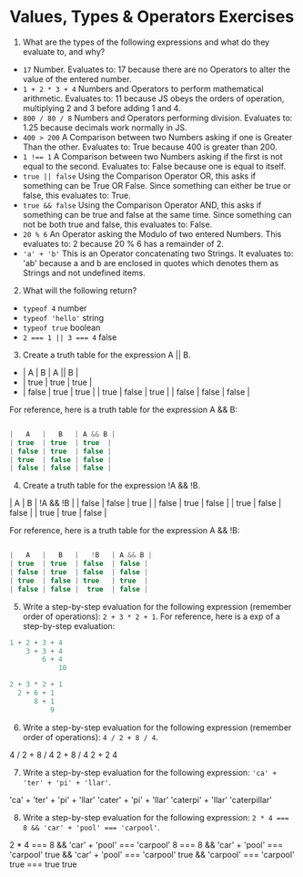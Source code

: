 # Values, Types & Operators Exercises

1. What are the types of the following expressions and what do they evaluate to, and why?
* `17`  Number. Evaluates to: 17 because there are no Operators to alter the value of the entered number.
* `1 + 2 * 3 + 4`  Numbers and Operators to perform mathematical arithmetic. Evaluates to: 11 because JS obeys the orders of operation, multiplying 2 and 3 before adding 1 and 4.
* `800 / 80 / 8`  Numbers and Operators performing division. Evaluates to: 1.25 because decimals work normally in JS.
* `400 > 200`  A Comparison between two Numbers asking if one is Greater Than the other. Evaluates to: True because 400 is greater than 200.
* `1 !== 1`  A Comparison between two Numbers asking if the first is not equal to the second. Evaluates to: False because one is equal to itself.
* `true || false`  Using the Comparison Operator OR, this asks if something can be True OR False. Since something can either be true or false, this evaluates to: True.
* `true && false`  Using the Comparison Operator AND, this asks if something can be true and false at the same time. Since something can not be both true and false, this evaluates to: False.
* `20 % 6`  An Operator asking the Modulo of two entered Numbers. This evaluates to: 2 because 20 % 6 has a remainder of 2.
* `'a' + 'b'`  This is an Operator concatenating two Strings. It evaluates to: 'ab' because a and b are enclosed in quotes which denotes them as Strings and not undefined items.

2. What will the following return?
* `typeof 4`   number
*  `typeof 'hello'`  string
*  `typeof true`    boolean
* `2 === 1 || 3 === 4`   false

3. Create a truth table for the expression A || B.

* |   A   |   B   | A || B |
* | true  | true  | true  |
* | false | true  | true  |
| true  | false | true  |
| false | false | false |



For reference, here is a truth table for the expression A && B:

``` js

|   A   |   B   | A && B |
| true  | true  | true  |
| false | true  | false |
| true  | false | false |
| false | false | false |

```
4. Create a truth table for the expression !A && !B.

|   A   |   B    | !A && !B |
| false |  false | true     |
| false |  true  | false    |
| true  |  false | false    |
| true  |  true  | false    |


For reference, here is a truth table for the expression A && !B:

``` js

|   A   |   B   |   !B   | A && B |
| true  | true  | false  | false |
| false | true  | false  | false |
| true  | false | true   | true  |
| false | false |  true  | false |

```
5. Write a step-by-step evaluation for the following expression (remember order of operations): `2 + 3 * 2 + 1`.
  For reference, here is a exp of a step-by-step evaluation:
  ```js
  1 + 2 + 3 + 4
      3 + 3 + 4
          6 + 4
              10

2 + 3 * 2 + 1
    2 + 6 + 1
        8 + 1
            9


  ```  

 6. Write a step-by-step evaluation for the following expression (remember order of operations): `4 / 2 + 8 / 4`.

 4 / 2 + 8 / 4
     2 + 8 / 4
         2 + 2
             4

 7. Write a step-by-step evaluation for the following expression: `'ca' + 'ter' + 'pi' + 'llar'`.

'ca' + 'ter' + 'pi' + 'llar'
     'cater' + 'pi' + 'llar'
          'caterpi' + 'llar'
               'caterpillar'

 8. Write a step-by-step evaluation for the following expression: `2 * 4 === 8 && 'car' + 'pool' === 'carpool'`.

 2 * 4 === 8 && 'car' + 'pool' === 'carpool'
     8 === 8 && 'car' + 'pool' === 'carpool'
        true && 'car' + 'pool' === 'carpool'
             true && 'carpool' === 'carpool'
                               true === true
                                        true
